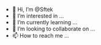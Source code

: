 - 👋 Hi, I’m @Sftek
- 👀 I’m interested in ...
- 🌱 I’m currently learning ...
- 💞️ I’m looking to collaborate on ...
- 📫 How to reach me ...

<!---
Sftek/Sftek is a ✨ special ✨ repository because its `README.md` (this file) appears on your GitHub profile.
You can click the Preview link to take a look at your changes.
--->

